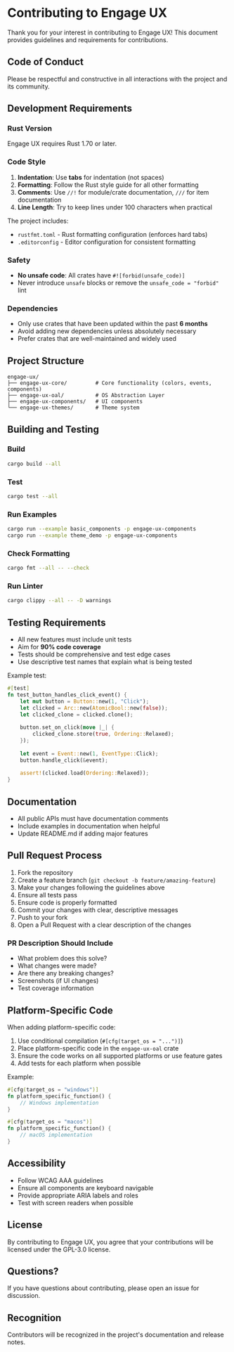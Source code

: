 # Contributing to Engage UX

Thank you for your interest in contributing to Engage UX! This document provides guidelines and requirements for contributions.

## Code of Conduct

Please be respectful and constructive in all interactions with the project and its community.

## Development Requirements

### Rust Version

Engage UX requires Rust 1.70 or later.

### Code Style

1. **Indentation**: Use **tabs** for indentation (not spaces)
2. **Formatting**: Follow the Rust style guide for all other formatting
3. **Comments**: Use `//!` for module/crate documentation, `///` for item documentation
4. **Line Length**: Try to keep lines under 100 characters when practical

The project includes:
- `rustfmt.toml` - Rust formatting configuration (enforces hard tabs)
- `.editorconfig` - Editor configuration for consistent formatting

### Safety

- **No unsafe code**: All crates have `#![forbid(unsafe_code)]`
- Never introduce `unsafe` blocks or remove the `unsafe_code = "forbid"` lint

### Dependencies

- Only use crates that have been updated within the past **6 months**
- Avoid adding new dependencies unless absolutely necessary
- Prefer crates that are well-maintained and widely used

## Project Structure

```
engage-ux/
├── engage-ux-core/         # Core functionality (colors, events, components)
├── engage-ux-oal/          # OS Abstraction Layer
├── engage-ux-components/   # UI components
└── engage-ux-themes/       # Theme system
```

## Building and Testing

### Build

```bash
cargo build --all
```

### Test

```bash
cargo test --all
```

### Run Examples

```bash
cargo run --example basic_components -p engage-ux-components
cargo run --example theme_demo -p engage-ux-components
```

### Check Formatting

```bash
cargo fmt --all -- --check
```

### Run Linter

```bash
cargo clippy --all -- -D warnings
```

## Testing Requirements

- All new features must include unit tests
- Aim for **90% code coverage**
- Tests should be comprehensive and test edge cases
- Use descriptive test names that explain what is being tested

Example test:

```rust
#[test]
fn test_button_handles_click_event() {
    let mut button = Button::new(1, "Click");
    let clicked = Arc::new(AtomicBool::new(false));
    let clicked_clone = clicked.clone();
    
    button.set_on_click(move |_| {
        clicked_clone.store(true, Ordering::Relaxed);
    });
    
    let event = Event::new(1, EventType::Click);
    button.handle_click(&event);
    
    assert!(clicked.load(Ordering::Relaxed));
}
```

## Documentation

- All public APIs must have documentation comments
- Include examples in documentation when helpful
- Update README.md if adding major features

## Pull Request Process

1. Fork the repository
2. Create a feature branch (`git checkout -b feature/amazing-feature`)
3. Make your changes following the guidelines above
4. Ensure all tests pass
5. Ensure code is properly formatted
6. Commit your changes with clear, descriptive messages
7. Push to your fork
8. Open a Pull Request with a clear description of the changes

### PR Description Should Include

- What problem does this solve?
- What changes were made?
- Are there any breaking changes?
- Screenshots (if UI changes)
- Test coverage information

## Platform-Specific Code

When adding platform-specific code:

1. Use conditional compilation (`#[cfg(target_os = "...")]`)
2. Place platform-specific code in the `engage-ux-oal` crate
3. Ensure the code works on all supported platforms or use feature gates
4. Add tests for each platform when possible

Example:

```rust
#[cfg(target_os = "windows")]
fn platform_specific_function() {
    // Windows implementation
}

#[cfg(target_os = "macos")]
fn platform_specific_function() {
    // macOS implementation
}
```

## Accessibility

- Follow WCAG AAA guidelines
- Ensure all components are keyboard navigable
- Provide appropriate ARIA labels and roles
- Test with screen readers when possible

## License

By contributing to Engage UX, you agree that your contributions will be licensed under the GPL-3.0 license.

## Questions?

If you have questions about contributing, please open an issue for discussion.

## Recognition

Contributors will be recognized in the project's documentation and release notes.

